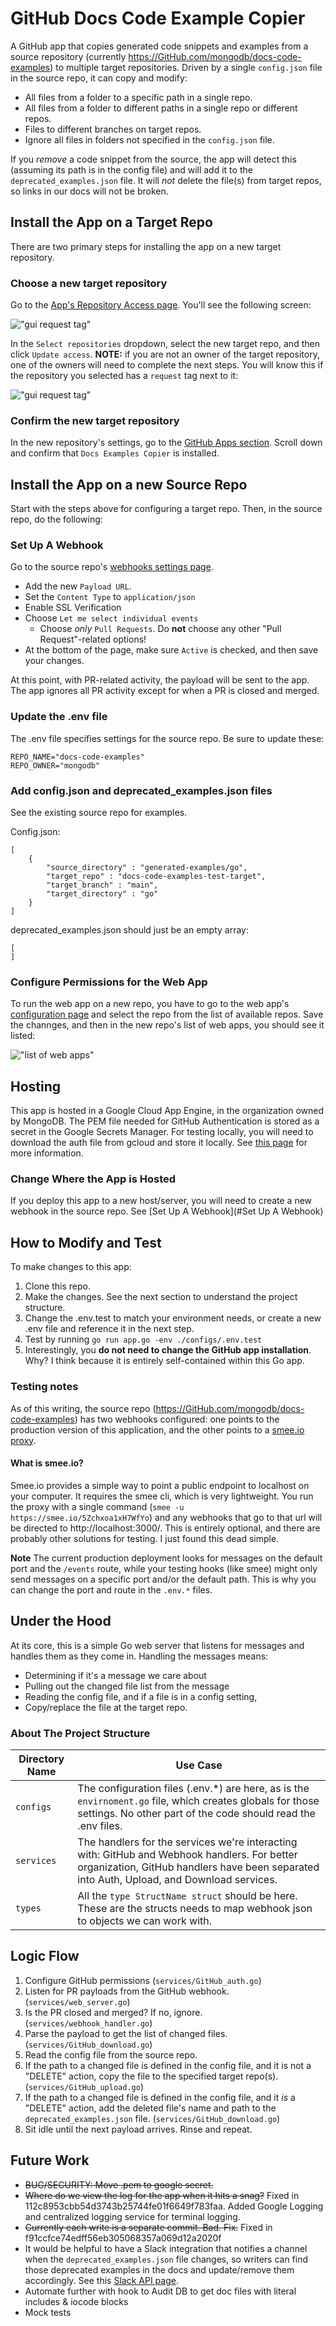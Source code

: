 # GitHub Docs Code Example Copier

A GitHub app that copies generated code snippets and examples from a source repository
(currently https://GitHub.com/mongodb/docs-code-examples)
to multiple target repositories. Driven by a single `config.json` file in the source repo,
it can copy and modify:

- All files from a folder to a specific path in a single repo.
- All files from a folder to different paths in a single repo or different repos.
- Files to different branches on target repos.
- Ignore all files in folders not specified in the `config.json` file.

If you _remove_ a code snippet from the source, the app will detect this (assuming its
path is in the config file) and will add it to the `deprecated_examples.json` file. 
It will *not* delete the file(s) from target repos, so links in our docs will not be 
broken.

## Install the App on a Target Repo
There are two primary steps for installing the app on a new target repository.

### Choose a new target repository
Go to the [App's Repository Access page](https://GitHub.com/apps/go-GitHub-mdb-app/installations/62138132).
You'll see the following screen:

!["gui request tag"](./readme_files/configure_app.png)

In the `Select repositories` dropdown, select the new target repo, and then click 
`Update access`. 
**NOTE:** if you are not an owner of the target repository, one of the owners will need 
to complete the next steps. You will know this if the repository you selected has a 
`request` tag next to it:

!["gui request tag"](./readme_files/request.png)

### Confirm the new target repository
In the new repository's settings, go to the 
[GitHub Apps section](https://GitHub.com/mongodb/stitch-tutorial-todo-backend/settings/installations).
Scroll down and confirm that `Docs Examples Copier` is installed.


## Install the App on a new Source Repo
Start with the steps above for configuring a target repo. Then, in the source repo, 
do the following:

### Set Up A Webhook

Go to the source repo's 
[webhooks settings page](https://GitHub.com/mongodb/docs-code-examples/settings/hooks/).
- Add the new `Payload URL`.
- Set the `Content Type` to `application/json`
- Enable SSL Verification
- Choose `Let me select individual events`
  - Choose *only* `Pull Requests`. Do **not** choose any other "Pull Request"-related
    options! 
- At the bottom of the page, make sure `Active` is checked, and then save your changes.

At this point, with PR-related activity, the payload will be sent to the app. 
The app ignores all PR activity except for when a PR is closed and merged.

### Update the .env file
The .env file specifies settings for the source repo. Be sure to update these:
```
REPO_NAME="docs-code-examples"
REPO_OWNER="mongodb"
```

### Add config.json and deprecated_examples.json files
See the existing source repo for examples.

Config.json:
```
[
    {
        "source_directory" : "generated-examples/go",
        "target_repo" : "docs-code-examples-test-target",
        "target_branch" : "main",
        "target_directory" : "go"
    }
]
```

deprecated_examples.json should just be an empty array:
```
[
]
```

### Configure Permissions for the Web App
To run the web app on a new repo, you have to go to the web app's 
[configuration page](https://GitHub.com/apps/docs-examples-copier/installations/62138132)
and select the repo from the list of available repos. Save the channges, and then in the 
new repo's list of web apps, you should see it listed:

!["list of web apps"](./readme_files/webapps.png)

## Hosting

This app is hosted in a Google Cloud App Engine, in the organization owned by MongoDB.
The PEM file needed for GitHub Authentication is stored as a secret in the Google Secrets Manager.
For testing locally, you will need to download the auth file from gcloud and store it locally.
See [this page](https://cloud.google.com/docs/authentication/application-default-credentials#GAC)
for more information.

### Change Where the App is Hosted
If you deploy this app to a new host/server, you will need to create a new webhook 
in the source repo. See [Set Up A Webhook](#Set Up A Webhook)


## How to Modify and Test

To make changes to this app:
1. Clone this repo.
2. Make the changes. See the next section to understand the project structure.
3. Change the .env.test to match your environment needs, or create a new .env file and reference 
   it in the next step.
4. Test by running `go run app.go -env ./configs/.env.test`
5. Interestingly, you **do not need to change the GitHub app installation**. Why? I think 
   because it is entirely self-contained within this Go app. 

### Testing notes
As of this writing, the source repo (https://GitHub.com/mongodb/docs-code-examples) has 
two webhooks configured: one points to the production version of this application, and 
the other points to a [smee.io proxy](https://smee.io/5Zchxoa1xH7WfYo). 

#### What is smee.io?
Smee.io provides a simple way to point a public endpoint to localhost on your computer. 
It requires the smee cli, which is very lightweight. You run the proxy with a single 
command (`smee -u https://smee.io/5Zchxoa1xH7WfYo`) and any webhooks that go to that 
url will be directed to http://localhost:3000/. This is entirely optional, and there are 
probably other solutions for testing. I just found this dead simple.

**Note** The current production deployment looks for messages on the default 
port and the `/events` route, while your testing hooks (like smee) might only send 
messages on a specific port and/or the default path. This is why you can change the 
port and route in the `.env.*` files.

## Under the Hood

At its core, this is a simple Go web server that listens for messages and handles them 
as they come in. Handling the messages means:
- Determining if it's a message we care about
- Pulling out the changed file list from the message
- Reading the config file, and if a file is in a config setting,
- Copy/replace the file at the target repo.

### About The Project Structure

| Directory Name | Use Case                                                                                                                                                                                  |
|----------------|-------------------------------------------------------------------------------------------------------------------------------------------------------------------------------------------|
| `configs`      | The configuration files (.env.*) are here, as is the `envirnoment.go` file, which creates globals for those settings. No other part of the code should read the .env files.               |
| `services`     | The handlers for the services we're interacting with: GitHub and Webhook handlers. For better organization, GitHub handlers have been separated into Auth, Upload, and Download services. |
| `types`        | All the `type StructName struct` should be here. These are the structs needs to map webhook json to objects we can work with.                                                             |

## Logic Flow

1. Configure GitHub permissions (`services/GitHub_auth.go`)
2. Listen for PR payloads from the GitHub webhook. (`services/web_server.go`)
3. Is the PR closed and merged? If no, ignore. (`services/webhook_handler.go`)
4. Parse the payload to get the list of changed files. (`services/GitHub_download.go`)
5. Read the config file from the source repo.
6. If the path to a changed file is defined in the config file, and it is not a 
   "DELETE" action, copy the file to the specified target repo(s). (`services/GitHub_upload.go`)
7. If the path to a changed file is defined in the config file, and it *is* a "DELETE" 
   action, add the deleted file's name and path to the `deprecated_examples.json` file.
   (`services/GitHub_download.go`)
8. Sit idle until the next payload arrives. Rinse and repeat.

## Future Work

- ~~BUG/SECURITY: Move .pem to google secret.~~
- ~~Where do we view the log for the app when it hits a snag?~~
     Fixed in 112c8953cbb54d3743b25744fe01f6649f783faa. Added Google 
     Logging and centralized logging service for terminal logging.
- ~~Currently each write is a separate commit. Bad. Fix.~~
     Fixed in f91ccfce74edff56eb305068357a069d12a2020f
- It would be helpful to have a Slack integration that notifies a channel when the
  `deprecated_examples.json` file changes, so writers can find those deprecated examples 
  in the docs and update/remove them accordingly. See this 
  [Slack API page](https://api.slack.com/messaging/webhooks).
- Automate further with hook to Audit DB to get doc files with literal includes & iocode blocks
- Mock tests